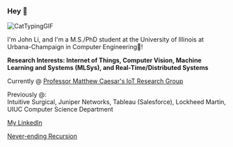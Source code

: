 ### Hey 🌇

![CatTypingGIF](https://user-images.githubusercontent.com/59215442/189495398-c3f8f933-eb90-4083-a4d5-ad47266888f5.gif)

I'm John Li, and I'm a M.S./PhD student at the University of Illinois at Urbana-Champaign in Computer Engineering🌠!

**Research Interests: Internet of Things, Computer Vision, Machine Learning and Systems (MLSys), and Real-Time/Distributed Systems**

Currently @ [Professor Matthew Caesar's IoT Research Group](https://iot.cs.illinois.edu/welcome/)

Previously @:
<br>
Intuitive Surgical, Juniper Networks, Tableau (Salesforce), Lockheed Martin, UIUC Computer Science Department

[My LinkedIn](https://www.linkedin.com/in/johnli2023/)

[Never-ending Recursion](https://github.com/johnli25)

<!--
**johnli25/johnli25** is a ✨ _special_ ✨ repository because its `README.md` (this file) appears on your GitHub profile.

Here are some ideas to get you started:

- 🔭 I’m currently working on ...
- 🌱 I’m currently learning ...
- 👯 I’m looking to collaborate on ...
- 🤔 I’m looking for help with ...
- 💬 Ask me about ...
- 📫 How to reach me: ...
- 😄 Pronouns: ...
- ⚡ Fun fact: ...
-->
